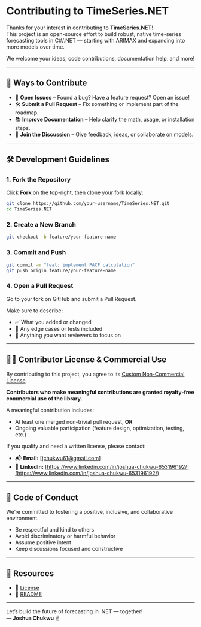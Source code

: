 # Contributing to TimeSeries.NET

Thanks for your interest in contributing to **TimeSeries.NET**!  
This project is an open-source effort to build robust, native time-series forecasting tools in C#/.NET — starting with ARIMAX and expanding into more models over time.

We welcome your ideas, code contributions, documentation help, and more!

---

## 🚀 Ways to Contribute

- 🧠 **Open Issues** – Found a bug? Have a feature request? Open an issue!
- 🛠 **Submit a Pull Request** – Fix something or implement part of the roadmap.
- 📚 **Improve Documentation** – Help clarify the math, usage, or installation steps.
- 💬 **Join the Discussion** – Give feedback, ideas, or collaborate on models.

---

## 🛠 Development Guidelines

### 1. Fork the Repository

Click **Fork** on the top-right, then clone your fork locally:

```bash
git clone https://github.com/your-username/TimeSeries.NET.git
cd TimeSeries.NET
```

### 2. Create a New Branch

```bash
git checkout -b feature/your-feature-name
```

### 3. Commit and Push

```bash
git commit -m "feat: implement PACF calculation"
git push origin feature/your-feature-name
```

### 4. Open a Pull Request

Go to your fork on GitHub and submit a Pull Request.

Make sure to describe:

- ✅ What you added or changed  
- 🧪 Any edge cases or tests included  
- 🤔 Anything you want reviewers to focus on  

---

## 🧑‍💻 Contributor License & Commercial Use

By contributing to this project, you agree to its [Custom Non-Commercial License](./LICENSE.txt).

**Contributors who make meaningful contributions are granted royalty-free commercial use of the library.**

A meaningful contribution includes:

- At least one merged non-trivial pull request, **OR**  
- Ongoing valuable participation (feature design, optimization, testing, etc.)

If you qualify and need a written license, please contact:

- 📬 **Email:** [jchukwu61@gmail.com]  
- 🔗 **LinkedIn:** [https://www.linkedin.com/in/joshua-chukwu-653196192/](https://www.linkedin.com/in/joshua-chukwu-653196192/)

---

## 🤝 Code of Conduct

We’re committed to fostering a positive, inclusive, and collaborative environment.

- Be respectful and kind to others  
- Avoid discriminatory or harmful behavior  
- Assume positive intent  
- Keep discussions focused and constructive  

---

## 📎 Resources

- 📄 [License](./LICENSE.txt)  
- 📘 [README](./README.md) 

---

Let’s build the future of forecasting in .NET — together!  
**— Joshua Chukwu** ✌️
